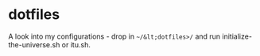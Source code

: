 # dotfiles
A look into my configurations - drop in ```~/&lt;dotfiles>/``` and run initialize-the-universe.sh or itu.sh.
